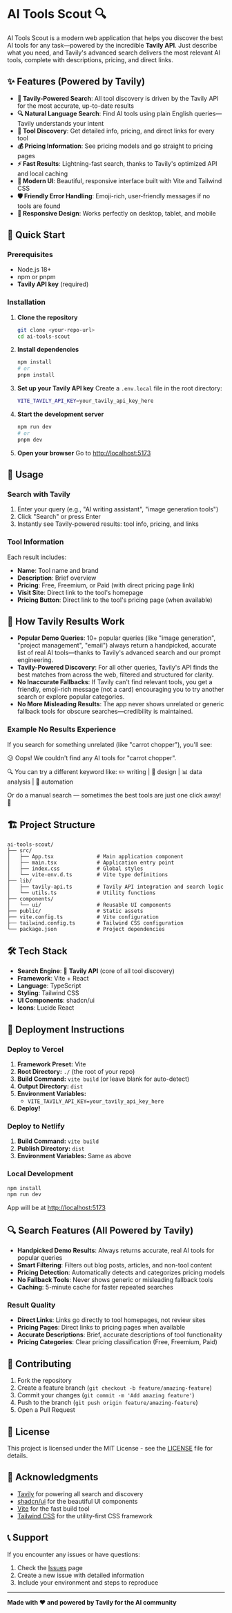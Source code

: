 # AI Tools Scout 🔍

AI Tools Scout is a modern web application that helps you discover the best AI tools for any task—powered by the incredible **Tavily API**. Just describe what you need, and Tavily's advanced search delivers the most relevant AI tools, complete with descriptions, pricing, and direct links.

## ✨ Features (Powered by Tavily)

- **🌟 Tavily-Powered Search**: All tool discovery is driven by the Tavily API for the most accurate, up-to-date results
- **🔍 Natural Language Search**: Find AI tools using plain English queries—Tavily understands your intent
- **🎯 Tool Discovery**: Get detailed info, pricing, and direct links for every tool
- **💰 Pricing Information**: See pricing models and go straight to pricing pages
- **⚡ Fast Results**: Lightning-fast search, thanks to Tavily's optimized API and local caching
- **🎨 Modern UI**: Beautiful, responsive interface built with Vite and Tailwind CSS
- **🛡️ Friendly Error Handling**: Emoji-rich, user-friendly messages if no tools are found
- **📱 Responsive Design**: Works perfectly on desktop, tablet, and mobile

## 🚀 Quick Start

### Prerequisites
- Node.js 18+
- npm or pnpm
- **Tavily API key** (required)

### Installation

1. **Clone the repository**
   ```bash
   git clone <your-repo-url>
   cd ai-tools-scout
   ```
2. **Install dependencies**
   ```bash
   npm install
   # or
   pnpm install
   ```
3. **Set up your Tavily API key**
   Create a `.env.local` file in the root directory:
   ```bash
   VITE_TAVILY_API_KEY=your_tavily_api_key_here
   ```
4. **Start the development server**
   ```bash
   npm run dev
   # or
   pnpm dev
   ```
5. **Open your browser**
   Go to [http://localhost:5173](http://localhost:5173)

## 📖 Usage

### Search with Tavily
1. Enter your query (e.g., "AI writing assistant", "image generation tools")
2. Click "Search" or press Enter
3. Instantly see Tavily-powered results: tool info, pricing, and links

### Tool Information
Each result includes:
- **Name**: Tool name and brand
- **Description**: Brief overview
- **Pricing**: Free, Freemium, or Paid (with direct pricing page link)
- **Visit Site**: Direct link to the tool's homepage
- **Pricing Button**: Direct link to the tool's pricing page (when available)

## 🧠 How Tavily Results Work

- **Popular Demo Queries**: 10+ popular queries (like "image generation", "project management", "email") always return a handpicked, accurate list of real AI tools—thanks to Tavily's advanced search and our prompt engineering.
- **Tavily-Powered Discovery**: For all other queries, Tavily's API finds the best matches from across the web, filtered and structured for clarity.
- **No Inaccurate Fallbacks**: If Tavily can't find relevant tools, you get a friendly, emoji-rich message (not a card) encouraging you to try another search or explore popular categories.
- **No More Misleading Results**: The app never shows unrelated or generic fallback tools for obscure searches—credibility is maintained.

### Example No Results Experience
If you search for something unrelated (like "carrot chopper"), you'll see:

😕 Oops! We couldn't find any AI tools for "carrot chopper".

🔍 You can try a different keyword like:
✏️ writing | 🎨 design | 📊 data analysis | 🤖 automation

Or do a manual search — sometimes the best tools are just one click away! 🧭

## 🏗️ Project Structure

```
ai-tools-scout/
├── src/
│   ├── App.tsx              # Main application component
│   ├── main.tsx             # Application entry point
│   ├── index.css            # Global styles
│   └── vite-env.d.ts        # Vite type definitions
├── lib/
│   ├── tavily-api.ts        # Tavily API integration and search logic
│   └── utils.ts             # Utility functions
├── components/
│   └── ui/                  # Reusable UI components
├── public/                  # Static assets
├── vite.config.ts           # Vite configuration
├── tailwind.config.ts       # Tailwind CSS configuration
└── package.json             # Project dependencies
```

## 🛠️ Tech Stack

- **Search Engine**: 🌟 **Tavily API** (core of all tool discovery)
- **Framework**: Vite + React
- **Language**: TypeScript
- **Styling**: Tailwind CSS
- **UI Components**: shadcn/ui
- **Icons**: Lucide React

## 🚀 Deployment Instructions

### Deploy to Vercel
1. **Framework Preset:** Vite
2. **Root Directory:** `./` (the root of your repo)
3. **Build Command:** `vite build` (or leave blank for auto-detect)
4. **Output Directory:** `dist`
5. **Environment Variables:**
   - `VITE_TAVILY_API_KEY=your_tavily_api_key_here`
6. **Deploy!**

### Deploy to Netlify
1. **Build Command:** `vite build`
2. **Publish Directory:** `dist`
3. **Environment Variables:** Same as above

### Local Development
```bash
npm install
npm run dev
```
App will be at [http://localhost:5173](http://localhost:5173)

## 🔍 Search Features (All Powered by Tavily)

- **Handpicked Demo Results**: Always returns accurate, real AI tools for popular queries
- **Smart Filtering**: Filters out blog posts, articles, and non-tool content
- **Pricing Detection**: Automatically detects and categorizes pricing models
- **No Fallback Tools**: Never shows generic or misleading fallback tools
- **Caching**: 5-minute cache for faster repeated searches

### Result Quality
- **Direct Links**: Links go directly to tool homepages, not review sites
- **Pricing Pages**: Direct links to pricing pages when available
- **Accurate Descriptions**: Brief, accurate descriptions of tool functionality
- **Pricing Categories**: Clear pricing classification (Free, Freemium, Paid)

## 🤝 Contributing

1. Fork the repository
2. Create a feature branch (`git checkout -b feature/amazing-feature`)
3. Commit your changes (`git commit -m 'Add amazing feature'`)
4. Push to the branch (`git push origin feature/amazing-feature`)
5. Open a Pull Request

## 📝 License

This project is licensed under the MIT License - see the [LICENSE](LICENSE) file for details.

## 🙏 Acknowledgments

- [Tavily](https://tavily.com/) for powering all search and discovery
- [shadcn/ui](https://ui.shadcn.com/) for the beautiful UI components
- [Vite](https://vitejs.dev/) for the fast build tool
- [Tailwind CSS](https://tailwindcss.com/) for the utility-first CSS framework

## 📞 Support

If you encounter any issues or have questions:

1. Check the [Issues](../../issues) page
2. Create a new issue with detailed information
3. Include your environment and steps to reproduce

---

**Made with ❤️ and powered by Tavily for the AI community** 